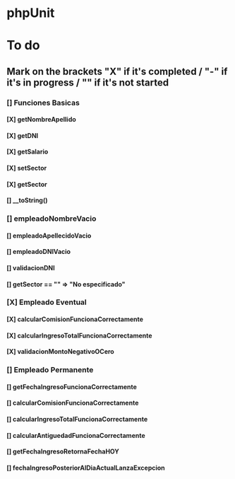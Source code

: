 # phpUnit

# To do

## Mark on the brackets "X" if it's completed / "-" if it's in progress / "" if it's not started

### [] Funciones Basicas
#### [X] getNombreApellido
#### [X] getDNI
#### [X] getSalario
#### [X] setSector
#### [X] getSector
#### [] __toString()
###  [] empleadoNombreVacio 
#### [] empleadoApellecidoVacio
#### [] empleadoDNIVacio
#### [] validacionDNI
#### [] getSector == "" => "No especificado"

### [X] Empleado Eventual
#### [X] calcularComisionFuncionaCorrectamente
#### [X] calcularIngresoTotalFuncionaCorrectamente
#### [X] validacionMontoNegativoOCero

### [] Empleado Permanente
#### [] getFechaIngresoFuncionaCorrectamente
#### [] calcularComisionFuncionaCorrectamente
#### [] calcularIngresoTotalFuncionaCorrectamente
#### [] calcularAntiguedadFuncionaCorrectamente
#### [] getFechaIngresoRetornaFechaHOY
#### [] fechaIngresoPosteriorAlDiaActualLanzaExcepcion
